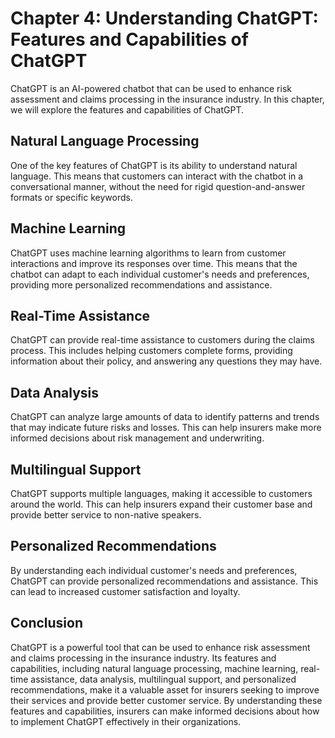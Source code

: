 Chapter 4: Understanding ChatGPT: Features and Capabilities of ChatGPT
======================================================================

ChatGPT is an AI-powered chatbot that can be used to enhance risk assessment and claims processing in the insurance industry. In this chapter, we will explore the features and capabilities of ChatGPT.

Natural Language Processing
---------------------------

One of the key features of ChatGPT is its ability to understand natural language. This means that customers can interact with the chatbot in a conversational manner, without the need for rigid question-and-answer formats or specific keywords.

Machine Learning
----------------

ChatGPT uses machine learning algorithms to learn from customer interactions and improve its responses over time. This means that the chatbot can adapt to each individual customer's needs and preferences, providing more personalized recommendations and assistance.

Real-Time Assistance
--------------------

ChatGPT can provide real-time assistance to customers during the claims process. This includes helping customers complete forms, providing information about their policy, and answering any questions they may have.

Data Analysis
-------------

ChatGPT can analyze large amounts of data to identify patterns and trends that may indicate future risks and losses. This can help insurers make more informed decisions about risk management and underwriting.

Multilingual Support
--------------------

ChatGPT supports multiple languages, making it accessible to customers around the world. This can help insurers expand their customer base and provide better service to non-native speakers.

Personalized Recommendations
----------------------------

By understanding each individual customer's needs and preferences, ChatGPT can provide personalized recommendations and assistance. This can lead to increased customer satisfaction and loyalty.

Conclusion
----------

ChatGPT is a powerful tool that can be used to enhance risk assessment and claims processing in the insurance industry. Its features and capabilities, including natural language processing, machine learning, real-time assistance, data analysis, multilingual support, and personalized recommendations, make it a valuable asset for insurers seeking to improve their services and provide better customer service. By understanding these features and capabilities, insurers can make informed decisions about how to implement ChatGPT effectively in their organizations.



